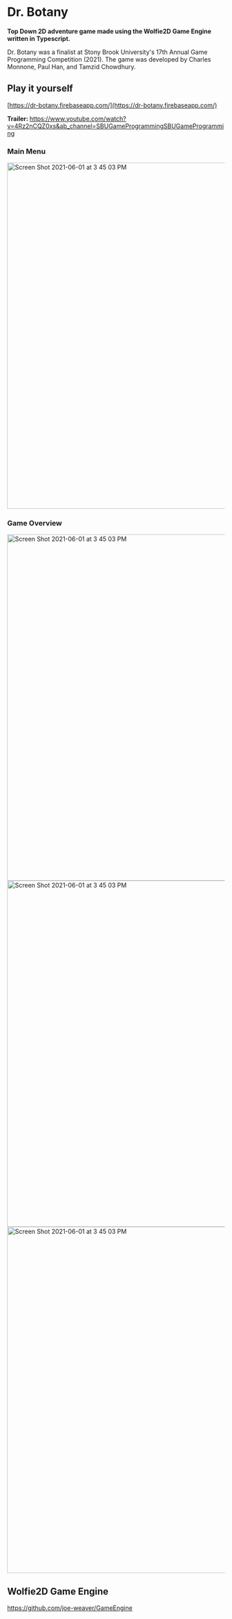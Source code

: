 # Dr. Botany

<b> Top Down 2D adventure game made using the Wolfie2D Game Engine written in Typescript. </b>
<p> Dr. Botany was a finalist at Stony Brook University's 17th Annual Game Programming Competition (2021). The game was developed by Charles Monnone, Paul Han, and Tamzid Chowdhury. </p>
  
  
 

## Play it yourself 
  [https://dr-botany.firebaseapp.com/](https://dr-botany.firebaseapp.com/)
  
 <b> Trailer: </b> https://www.youtube.com/watch?v=4Rz2nCQZ0xs&ab_channel=SBUGameProgrammingSBUGameProgramming 


### Main Menu
<img width="800" alt="Screen Shot 2021-06-01 at 3 45 03 PM" src="https://user-images.githubusercontent.com/75316771/121578717-f7b77580-c9f8-11eb-8697-20d7525218fe.PNG">

### Game Overview
<img width="800" alt="Screen Shot 2021-06-01 at 3 45 03 PM" src="https://user-images.githubusercontent.com/75316771/121579194-80361600-c9f9-11eb-9f53-f9c9a43a1136.PNG">

<img width="800" alt="Screen Shot 2021-06-01 at 3 45 03 PM" src="https://user-images.githubusercontent.com/75316771/121579630-e327ad00-c9f9-11eb-9f0c-eae55b7127b8.PNG">

<img width="800" alt="Screen Shot 2021-06-01 at 3 45 03 PM" src="https://user-images.githubusercontent.com/75316771/121579636-e458da00-c9f9-11eb-9698-1d9ebbd70dca.PNG">

## Wolfie2D Game Engine 

https://github.com/joe-weaver/GameEngine



